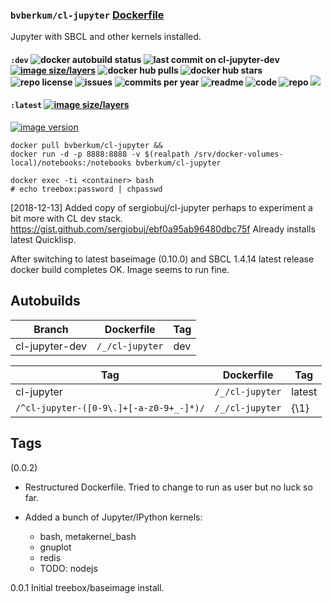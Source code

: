 ### ``bvberkum/cl-jupyter`` [Dockerfile](./_/cl-jupyter/Dockerfile)

Jupyter with SBCL and other kernels installed.

#### ``:dev`` ![docker autobuild status](https://img.shields.io/docker/build/bvberkum/cl-jupyter.svg) ![last commit on cl-jupyter-dev](https://img.shields.io/github/last-commit/bvberkum/x-docker/cl-jupyter-dev.svg) [![image size/layers](https://images.microbadger.com/badges/image/bvberkum/cl-jupyter:dev.svg)](https://microbadger.com/images/bvberkum/cl-jupyter:dev "Get your own image badge on microbadger.com") ![docker hub pulls](https://img.shields.io/docker/pulls/bvberkum/cl-jupyter.svg) ![docker hub stars](https://img.shields.io/docker/stars/bvberkum/cl-jupyter.svg) ![repo license](https://img.shields.io/github/license/bvberkum/x-docker.svg) ![issues](https://img.shields.io/github/issues/bvberkum/x-docker.svg) ![commits per year](https://img.shields.io/github/commit-activity/y/bvberkum/x-docker.svg) ![readme](https://img.shields.io/github/size/bvberkum/x-docker/ReadMe-cl-jupyter.md.svg) ![code](https://img.shields.io/github/languages/code-size/bvberkum/x-docker.svg) ![repo](https://img.shields.io/github/repo-size/bvberkum/x-docker.svg) ![](https://img.shields.io/maintenance/yes/2018.svg)

[//]: # 'Not a tag. ![last commit on cl-jupyter](https://img.shields.io/github/last-commit/bvberkum/x-docker/cl-jupyter.svg)'

#### ``:latest`` [![image size/layers](https://images.microbadger.com/badges/image/bvberkum/cl-jupyter.svg)](https://microbadger.com/images/bvberkum/cl-jupyter "microbadger.com image metadata")
[![image version](https://images.microbadger.com/badges/version/bvberkum/cl-jupyter.svg)](https://microbadger.com/images/bvberkum/cl-jupyter "microbadger.com version metadata")


```
docker pull bvberkum/cl-jupyter &&
docker run -d -p 8888:8888 -v $(realpath /srv/docker-volumes-local)/notebooks:/notebooks bvberkum/cl-jupyter
```
```
docker exec -ti <container> bash
# echo treebox:password | chpasswd
```

[2018-12-13] Added copy of sergiobuj/cl-jupyter perhaps to experiment a bit more with CL dev stack.
<https://gist.github.com/sergiobuj/ebf0a95ab96480dbc75f>
Already installs latest Quicklisp.

After switching to latest baseimage (0.10.0) and SBCL 1.4.14 latest release
docker build completes OK. Image seems to run fine.


## Autobuilds
Branch           | Dockerfile                   | Tag
---------------- | -----------------------------| ----------------------------
cl-jupyter-dev   | ``/_/cl-jupyter``            | dev

Tag                                             | Dockerfile        | Tag
----------------------------------------------- | ------------------| --------
cl-jupyter                                      | ``/_/cl-jupyter`` | latest
``/^cl-jupyter-([0-9\.]+[-a-z0-9+_-]*)/``       | ``/_/cl-jupyter`` | {\1}

## Tags
(0.0.2)
  - Restructured Dockerfile. Tried to change to run as user but no luck so far.
  - Added a bunch of Jupyter/IPython kernels:

    - bash, metakernel_bash
    - gnuplot
    - redis
    - TODO: nodejs

0.0.1
  Initial treebox/baseimage install.
